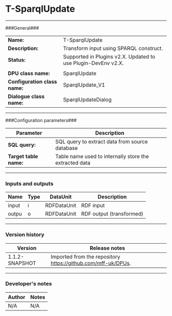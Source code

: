 # T-SparqlUpdate #
----------

###General###

|                              |                                                                              |
|------------------------------|------------------------------------------------------------------------------|
|**Name:**                     |T-SparqlUpdate                                                                |
|**Description:**              |Transform input using SPARQL construct.                                       |
|**Status:**                   |Supported in Plugins v2.X. Updated to use Plugin-DevEnv v2.X.       |
|                              |                                                                              |
|**DPU class name:**           |SparqlUpdate                                                                  | 
|**Configuration class name:** |SparqlUpdate_V1                                                               |
|**Dialogue class name:**      |SparqlUpdateDialog                                                            |

***

###Configuration parameters###

|Parameter                           |Description                                                              |
|------------------------------------|-------------------------------------------------------------------------|
|**SQL query:**                      |SQL query to extract data from source database                           |
**Target table name:**               |Table name used to internally store the extracted data                   |

***

### Inputs and outputs ###

|Name           |Type           |DataUnit           |Description                                  |
|---------------|---------------|-------------------|---------------------------------------------|
|input          |i              |RDFDataUnit        |RDF input                                    |
|outpu          |o              |RDFDataUnit        |RDF output (transformed)                     |

***

### Version history ###

|Version          |Release notes               |
|-----------------|----------------------------|
|1.1.2-SNAPSHOT   |Imported from the repository https://github.com/mff-uk/DPUs.                         |


***

### Developer's notes ###

|Author           |Notes                           |
|-----------------|--------------------------------|
|N/A              |N/A                             | 
